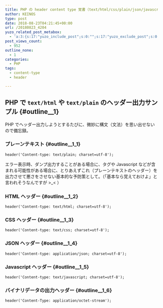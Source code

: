 ```yaml
---
title: PHP の header content type 覚書（text/html/css/plain/json/javascript/binary ヘッダー出力サンプル）
author: KEINOS
type: post
date: 2018-08-23T04:21:45+00:00
url: /20180823_4204
yuzo_related_post_metabox:
  - 'a:3:{s:17:"yuzo_include_post";s:0:"";s:17:"yuzo_exclude_post";s:0:"";s:21:"yuzo_disabled_related";N;}'
post_views_count:
  - 952
outline_none:
  - 1
categories:
  - PHP
tags:
  - content-type
  - header

---
```

## PHP で `text/html` や `text/plain` のヘッダー出力サンプル {#outline__1}

PHP でヘッダー出力しようとするたびに、微妙に構文（文法）を思い出せないので備忘録。

### プレーンテキスト {#outline__1_1}

    header('Content-type: text/plain; charset=utf-8');
    

エラー表示時、ダンプ出力することがある場合に、タグや Javascript などが含まれる可能性がある場合に、とりあえずこれ（プレーンテキストのヘッダー）を出力させて悪さをさせない基本的な予防策として。（「基本なら覚えておけよ」と言われそうなんですが >_< ）

### HTML ヘッダー {#outline__1_2}

    header('Content-type: text/html; charset=utf-8');
    

### CSS ヘッダー {#outline__1_3}

    header('Content-type: text/css; charset=utf-8');
    

### JSON ヘッダー {#outline__1_4}

    header('Content-type: application/json; charset=utf-8');
    

### Javascript ヘッダー {#outline__1_5}

    header('Content-type: text/javascript; charset=utf-8');
    

### バイナリデータの出力ヘッダー {#outline__1_6}

    header('Content-Type: application/octet-stream');